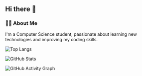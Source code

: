 ## Hi there 👋

<!--
**YourUsername/YourUsername** is a ✨ _special_ ✨ repository because its `README.md` (this file) appears on your GitHub profile.

Here are some ideas to get you started:

- 🔭 I’m currently working on ...
- 🌱 I’m currently learning ...
- 👯 I’m looking to collaborate on ...
- 🤔 I’m looking for help with ...
- 💬 Ask me about ...
- 📫 How to reach me: ...
- 😄 Pronouns: ...
- ⚡ Fun fact: ...
-->

### 👩‍💻 About Me  
I'm a Computer Science student, passionate about learning new technologies and improving my coding skills. 

![Top Langs](https://github-readme-stats.vercel.app/api/top-langs/?username=mirkojr&layout=compact&theme=radical)

![GitHub Stats](https://github-readme-stats.vercel.app/api?username=mirkojr&show_icons=true&theme=radical)

![GitHub Activity Graph](https://activity-graph.herokuapp.com/graph?username=mirkojr&theme=radical)



